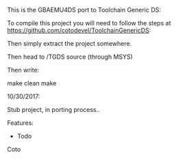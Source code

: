 This is the GBAEMU4DS port to Toolchain Generic DS:

To compile this project you will need to follow the steps at https://github.com/cotodevel/ToolchainGenericDS:

Then simply extract the project somewhere.

Then head to /TGDS source (through MSYS)

Then write:

make clean <enter>
make <enter>



10/30/2017:

Stub project, in porting process..

Features:
- Todo 

Coto